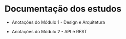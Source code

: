 # Documentação dos estudos

- Anotações do Módulo 1 - Design e Arquitetura

- Anotações do Módulo 2 - API e REST
